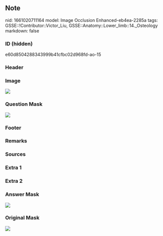 ## Note
nid: 1661020711164
model: Image Occlusion Enhanced-eb4ea-2285a
tags: GSSE::!Contributor::Victor_Liu, GSSE::Anatomy::Lower_limb::14._Osteology
markdown: false

### ID (hidden)
e60d8504288343999b41cfbc02d968fd-ao-15

### Header


### Image
<img src="tmpn87gise0.png">

### Question Mask
<img src="e60d8504288343999b41cfbc02d968fd-ao-15-Q.svg">

### Footer


### Remarks


### Sources


### Extra 1


### Extra 2


### Answer Mask
<img src="e60d8504288343999b41cfbc02d968fd-ao-15-A.svg">

### Original Mask
<img src="e60d8504288343999b41cfbc02d968fd-ao-O.svg">
